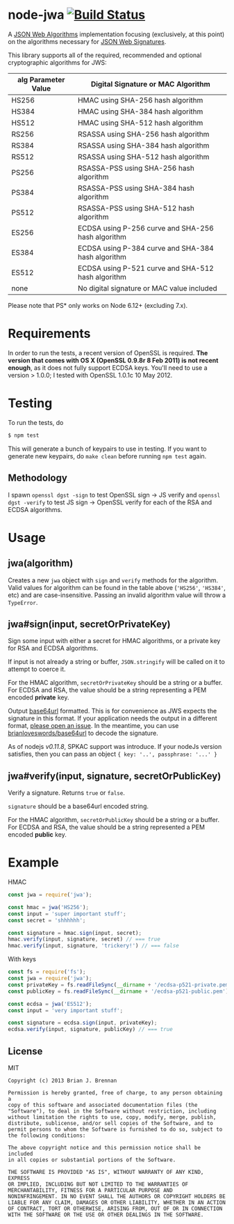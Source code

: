# node-jwa [![Build Status](https://travis-ci.org/brianloveswords/node-jwa.svg?branch=master)](https://travis-ci.org/brianloveswords/node-jwa)

A
[JSON Web Algorithms](http://tools.ietf.org/id/draft-ietf-jose-json-web-algorithms-08.html)
implementation focusing (exclusively, at this point) on the algorithms necessary for
[JSON Web Signatures](http://self-issued.info/docs/draft-ietf-jose-json-web-signature.html).

This library supports all of the required, recommended and optional cryptographic algorithms for JWS:

alg Parameter Value | Digital Signature or MAC Algorithm
----------------|----------------------------
HS256 | HMAC using SHA-256 hash algorithm
HS384 | HMAC using SHA-384 hash algorithm
HS512 | HMAC using SHA-512 hash algorithm
RS256 | RSASSA using SHA-256 hash algorithm
RS384 | RSASSA using SHA-384 hash algorithm
RS512 | RSASSA using SHA-512 hash algorithm
PS256 | RSASSA-PSS using SHA-256 hash algorithm
PS384 | RSASSA-PSS using SHA-384 hash algorithm
PS512 | RSASSA-PSS using SHA-512 hash algorithm
ES256 | ECDSA using P-256 curve and SHA-256 hash algorithm
ES384 | ECDSA using P-384 curve and SHA-384 hash algorithm
ES512 | ECDSA using P-521 curve and SHA-512 hash algorithm
none | No digital signature or MAC value included

Please note that PS* only works on Node 6.12+ (excluding 7.x).

# Requirements

In order to run the tests, a recent version of OpenSSL is
required. **The version that comes with OS X (OpenSSL 0.9.8r 8 Feb
2011) is not recent enough**, as it does not fully support ECDSA
keys. You'll need to use a version > 1.0.0; I tested with OpenSSL 1.0.1c 10 May 2012.

# Testing

To run the tests, do

```bash
$ npm test
```

This will generate a bunch of keypairs to use in testing. If you want to
generate new keypairs, do `make clean` before running `npm test` again.

## Methodology

I spawn `openssl dgst -sign` to test OpenSSL sign → JS verify and
`openssl dgst -verify` to test JS sign → OpenSSL verify for each of the
RSA and ECDSA algorithms.

# Usage

## jwa(algorithm)

Creates a new `jwa` object with `sign` and `verify` methods for the
algorithm. Valid values for algorithm can be found in the table above
(`'HS256'`, `'HS384'`, etc) and are case-insensitive. Passing an invalid
algorithm value will throw a `TypeError`.


## jwa#sign(input, secretOrPrivateKey)

Sign some input with either a secret for HMAC algorithms, or a private
key for RSA and ECDSA algorithms.

If input is not already a string or buffer, `JSON.stringify` will be
called on it to attempt to coerce it.

For the HMAC algorithm, `secretOrPrivateKey` should be a string or a
buffer. For ECDSA and RSA, the value should be a string representing a
PEM encoded **private** key.

Output [base64url](http://en.wikipedia.org/wiki/Base64#URL_applications)
formatted. This is for convenience as JWS expects the signature in this
format. If your application needs the output in a different format,
[please open an issue](https://github.com/brianloveswords/node-jwa/issues). In
the meantime, you can use
[brianloveswords/base64url](https://github.com/brianloveswords/base64url)
to decode the signature.

As of nodejs *v0.11.8*, SPKAC support was introduce. If your nodeJs
version satisfies, then you can pass an object `{ key: '..', passphrase: '...' }`


## jwa#verify(input, signature, secretOrPublicKey)

Verify a signature. Returns `true` or `false`.

`signature` should be a base64url encoded string.

For the HMAC algorithm, `secretOrPublicKey` should be a string or a
buffer. For ECDSA and RSA, the value should be a string represented a
PEM encoded **public** key.


# Example

HMAC
```js
const jwa = require('jwa');

const hmac = jwa('HS256');
const input = 'super important stuff';
const secret = 'shhhhhh';

const signature = hmac.sign(input, secret);
hmac.verify(input, signature, secret) // === true
hmac.verify(input, signature, 'trickery!') // === false
```

With keys
```js
const fs = require('fs');
const jwa = require('jwa');
const privateKey = fs.readFileSync(__dirname + '/ecdsa-p521-private.pem');
const publicKey = fs.readFileSync(__dirname + '/ecdsa-p521-public.pem');

const ecdsa = jwa('ES512');
const input = 'very important stuff';

const signature = ecdsa.sign(input, privateKey);
ecdsa.verify(input, signature, publicKey) // === true
```
## License

MIT

```
Copyright (c) 2013 Brian J. Brennan

Permission is hereby granted, free of charge, to any person obtaining a
copy of this software and associated documentation files (the
"Software"), to deal in the Software without restriction, including
without limitation the rights to use, copy, modify, merge, publish,
distribute, sublicense, and/or sell copies of the Software, and to
permit persons to whom the Software is furnished to do so, subject to
the following conditions:

The above copyright notice and this permission notice shall be included
in all copies or substantial portions of the Software.

THE SOFTWARE IS PROVIDED "AS IS", WITHOUT WARRANTY OF ANY KIND, EXPRESS
OR IMPLIED, INCLUDING BUT NOT LIMITED TO THE WARRANTIES OF
MERCHANTABILITY, FITNESS FOR A PARTICULAR PURPOSE AND
NONINFRINGEMENT. IN NO EVENT SHALL THE AUTHORS OR COPYRIGHT HOLDERS BE
LIABLE FOR ANY CLAIM, DAMAGES OR OTHER LIABILITY, WHETHER IN AN ACTION
OF CONTRACT, TORT OR OTHERWISE, ARISING FROM, OUT OF OR IN CONNECTION
WITH THE SOFTWARE OR THE USE OR OTHER DEALINGS IN THE SOFTWARE.
```